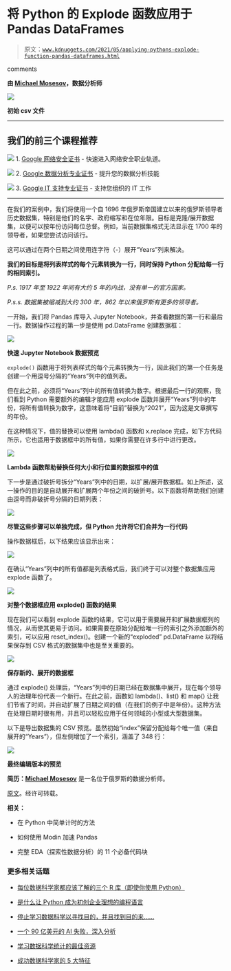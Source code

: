 # 将 Python 的 Explode 函数应用于 Pandas DataFrames

> 原文：[`www.kdnuggets.com/2021/05/applying-pythons-explode-function-pandas-dataframes.html`](https://www.kdnuggets.com/2021/05/applying-pythons-explode-function-pandas-dataframes.html)

comments

**由 [Michael Mosesov](https://www.linkedin.com/in/michael-mosesov-2a04191a6/)，数据分析师**

![](img/c17f6a5e21136f2e36c660d112b1ee87.png)

**初始 csv 文件**

* * *

## 我们的前三个课程推荐

![](img/0244c01ba9267c002ef39d4907e0b8fb.png) 1\. [Google 网络安全证书](https://www.kdnuggets.com/google-cybersecurity) - 快速进入网络安全职业轨道。

![](img/e225c49c3c91745821c8c0368bf04711.png) 2\. [Google 数据分析专业证书](https://www.kdnuggets.com/google-data-analytics) - 提升您的数据分析技能

![](img/0244c01ba9267c002ef39d4907e0b8fb.png) 3\. [Google IT 支持专业证书](https://www.kdnuggets.com/google-itsupport) - 支持您组织的 IT 工作

* * *

在我们的案例中，我们将使用一个自 1696 年俄罗斯帝国建立以来的俄罗斯领导者历史数据集，特别是他们的名字、政府缩写和在位年限。目标是克隆/展开数据集，以便可以按年份访问每位总督。例如，当前数据集格式无法显示在 1700 年的领导者，如果您尝试访问该行。

这可以通过在两个日期之间使用连字符（-）展开“Years”列来解决。

**我们的目标是将列表样式的每个元素转换为一行，同时保持 Python 分配给每一行的相同索引。**

*P.s. 1917 年至 1922 年间有大约 5 年的内战，没有单一的官方国家。*

*P.s.s. 数据集被缩减到大约 300 年，862 年以来俄罗斯有更多的领导者。*

一开始，我们将 Pandas 库导入 Jupyter Notebook，并查看数据的第一行和最后一行。数据操作过程的第一步是使用 pd.DataFrame 创建数据框：

![](img/488418ea54866050564b9005bf3a43d3.png)

**快速 Jupyter Notebook 数据预览**

`explode()` 函数用于将列表样式的每个元素转换为一行，因此我们的第一个任务是创建一个用逗号分隔的“Years”列中的值列表。

但在此之前，必须将“Years”列中的所有值转换为数字。根据最后一行的观察，我们看到 Python 需要额外的编辑才能应用 explode 函数并展开“Years”列中的年份，将所有值转换为数字，这意味着将“目前”替换为“2021”，因为这是文章撰写的年份。

在这种情况下，值的替换可以使用 lambda() 函数和 x.replace 完成，如下方代码所示，它也适用于数据框中的所有值，如果你需要在许多行中进行更改。

![](img/02cb016338c38638ce46238de8841d8b.png)

**Lambda 函数帮助替换任何大小和行位置的数据框中的值**

下一步是通过破折号拆分“Years”列中的日期，以扩展/展开数据框。如上所述，这一操作的目的是自动展开和扩展两个年份之间的破折号。以下函数将帮助我们创建由逗号而非破折号分隔的日期列表：

![](img/1e74e9eaa8a1b5b51a01f5e527a87525.png)

**尽管这些步骤可以单独完成，但 Python 允许将它们合并为一行代码**

操作数据框后，以下结果应该显示出来：

![](img/9e3273bf825c03b2b4af30c69834a85e.png)

在确认“Years”列中的所有值都是列表格式后，我们终于可以对整个数据集应用 explode 函数了。

![](img/e8a213805d892c3155b6d40f1669d992.png)

**对整个数据框应用 explode() 函数的结果**

现在我们可以看到 explode 函数的结果，它可以用于需要展开和扩展数据框列的情况，从而使其更易于访问。如果需要在原始分配给唯一行的索引之外添加额外的索引，可以应用 reset_index()。创建一个新的“exploded” pd.DataFrame 以将结果保存到 CSV 格式的数据集中也是至关重要的。

![](img/9f55eda8ba31cd396d6b3017dbde2c4e.png)

**保存新的、展开的数据框**

通过 explode() 处理后，“Years”列中的日期已经在数据集中展开，现在每个领导人的治理年份代表一个新行。在此之前，函数如 lambda()、list() 和 map() 让我们节省了时间，并自动扩展了日期之间的值（在我们的例子中是年份）。这种方法在处理日期时很有用，并且可以轻松应用于任何领域的小型或大型数据集。

以下是导出数据集的 CSV 预览。虽然初始“index”保留分配给每个唯一值（来自展开的“Years”），但左侧增加了一个索引，涵盖了 348 行：

![](img/b2fb008b83da219b93af67366983c814.png)

**最终编辑版本的预览**

**简历：[Michael Mosesov](https://www.linkedin.com/in/michael-mosesov-2a04191a6/)** 是一名位于俄罗斯的数据分析师。

[原文](https://mosesov62.medium.com/applying-python-explode-function-to-pd-dataframe-e5f6dfc20690)。经许可转载。

**相关：**

+   在 Python 中简单计时的方法

+   如何使用 Modin 加速 Pandas

+   完整 EDA（探索性数据分析）的 11 个必备代码块

### 更多相关话题

+   [每位数据科学家都应该了解的三个 R 库（即使你使用 Python）](https://www.kdnuggets.com/2021/12/three-r-libraries-every-data-scientist-know-even-python.html)

+   [是什么让 Python 成为初创企业理想的编程语言](https://www.kdnuggets.com/2021/12/makes-python-ideal-programming-language-startups.html)

+   [停止学习数据科学以寻找目的，并且找到目的来……](https://www.kdnuggets.com/2021/12/stop-learning-data-science-find-purpose.html)

+   [一个 90 亿美元的 AI 失败，深入分析](https://www.kdnuggets.com/2021/12/9b-ai-failure-examined.html)

+   [学习数据科学统计的最佳资源](https://www.kdnuggets.com/2021/12/springboard-top-resources-learn-data-science-statistics.html)

+   [成功数据科学家的 5 大特征](https://www.kdnuggets.com/2021/12/5-characteristics-successful-data-scientist.html)
